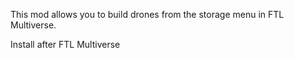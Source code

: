 This mod allows you to build drones from the storage menu in FTL Multiverse.

Install after FTL Multiverse

